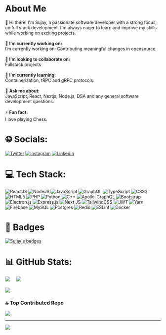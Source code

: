 # About Me
💫 Hi there! I'm Sujay, a passionate software developer with a strong focus on full stack development. I'm always eager to learn and improve my skills while working on exciting projects.<br><br>
🔭 **I’m currently working on:**  <br>I’m currently working on: Contributing meaningful changes in opensource.<br><br>👯 **I’m looking to collaborate on:**  <br>Fullstack projects<br><br>🌱 **I’m currently learning:**  <br>Containerization, tRPC and gRPC protocols.<br><br>💬 **Ask me about:**  <br>JavaScript, React, Nextjs, Node.js, DSA and any general software development questions.<br><br>⚡ **Fun fact:**  <br>I love playing Chess.


# 🌐 Socials:
[![Twitter](https://img.shields.io/badge/Twitter-%231DA1F2.svg?logo=Twitter&logoColor=white)](https://twitter.com/sujay_shanbhag) [![Instagram](https://img.shields.io/badge/Instagram-%23E4405F.svg?logo=Instagram&logoColor=white)](https://instagram.com/sujay_shanbhag) [![LinkedIn](https://img.shields.io/badge/LinkedIn-%230077B5.svg?logo=linkedin&logoColor=white)](https://linkedin.com/in/sujay-shanbhag-94b936249)

# 💻 Tech Stack:
![ReactJS](https://img.shields.io/badge/ReactJS-%23007ACC.svg?style=for-the-badge&logo=react&logoColor=white) ![NodeJS](https://img.shields.io/badge/node.js-6DA55F?style=for-the-badge&logo=node.js&logoColor=white) ![JavaScript](https://img.shields.io/badge/javascript-%23323330.svg?style=for-the-badge&logo=javascript&logoColor=%23F7DF1E) ![GraphQL](https://img.shields.io/badge/-GraphQL-E10098?style=for-the-badge&logo=graphql&logoColor=white) ![TypeScript](https://img.shields.io/badge/typescript-%23007ACC.svg?style=for-the-badge&logo=typescript&logoColor=white) ![CSS3](https://img.shields.io/badge/css3-%231572B6.svg?style=for-the-badge&logo=css3&logoColor=white) ![HTML5](https://img.shields.io/badge/html5-%23E34F26.svg?style=for-the-badge&logo=html5&logoColor=white) ![PHP](https://img.shields.io/badge/php-%23777BB4.svg?style=for-the-badge&logo=php&logoColor=white) ![Python](https://img.shields.io/badge/python-3670A0?style=for-the-badge&logo=python&logoColor=ffdd54) ![C++](https://img.shields.io/badge/C++-blue?style=for-the-badge&logo=cplusplus&logoColor=white) ![Apollo-GraphQL](https://img.shields.io/badge/-ApolloGraphQL-311C87?style=for-the-badge&logo=apollo-graphql) ![Bootstrap](https://img.shields.io/badge/bootstrap-%23563D7C.svg?style=for-the-badge&logo=bootstrap&logoColor=white) ![Electron.js](https://img.shields.io/badge/Three-191970?style=for-the-badge&logo=threedotjs&logoColor=white) ![Express.js](https://img.shields.io/badge/express.js-%23404d59.svg?style=for-the-badge&logo=express&logoColor=%2361DAFB) ![Next JS](https://img.shields.io/badge/Next-black?style=for-the-badge&logo=next.js&logoColor=white) ![TailwindCSS](https://img.shields.io/badge/tailwindcss-%2338B2AC.svg?style=for-the-badge&logo=tailwind-css&logoColor=white) ![JWT](https://img.shields.io/badge/JWT-black?style=for-the-badge&logo=JSON%20web%20tokens) ![Yarn](https://img.shields.io/badge/yarn-%232C8EBB.svg?style=for-the-badge&logo=yarn&logoColor=white) ![Firebase](https://img.shields.io/badge/Firebase-%23323330.svg?style=for-the-badge&logo=firebase&logoColor=%23F7DF1E) ![MySQL](https://img.shields.io/badge/mysql-3C5280.svg?style=for-the-badge&logo=mysql&logoColor=white) ![Postgres](https://img.shields.io/badge/postgres-%23316192.svg?style=for-the-badge&logo=postgresql&logoColor=white) ![Redis](https://img.shields.io/badge/redis-%23DD0031.svg?style=for-the-badge&logo=redis&logoColor=white) ![ESLint](https://img.shields.io/badge/ESLint-4B3263?style=for-the-badge&logo=eslint&logoColor=white)  ![Docker](https://img.shields.io/badge/docker-%230db7ed.svg?style=for-the-badge&logo=docker&logoColor=white)

# 📌 Badges
[![Sujay's badges](https://holopin.me/sujayshanbhag)](https://holopin.io/@sujayshanbhag)

# 📊 GitHub Stats:
![](https://github-readme-stats.vercel.app/api?username=SujayShanbhag&theme=dark&hide_border=false&include_all_commits=false&count_private=false) &nbsp; &nbsp;
![](https://github-readme-streak-stats.herokuapp.com/?user=SujayShanbhag&theme=dark&hide_border=false)<br><br>
![](https://github-readme-stats.vercel.app/api/top-langs/?username=SujayShanbhag&theme=dark&hide_border=false&include_all_commits=false&count_private=false&layout=compact)

### 🔝 Top Contributed Repo
![](https://github-contributor-stats.vercel.app/api?username=SujayShanbhag&limit=5&theme=tokyonight&combine_all_yearly_contributions=true)

---
[![](https://visitcount.itsvg.in/api?id=SujayShanbhag&icon=0&color=0)](https://visitcount.itsvg.in)

<!-- Proudly created with GPRM ( https://gprm.itsvg.in ) -->
